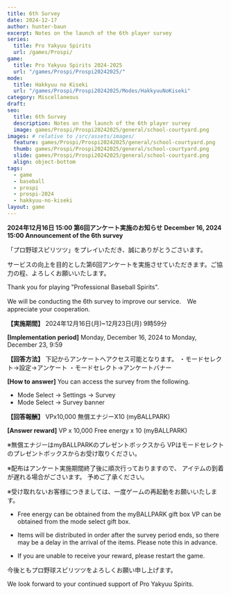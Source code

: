 ```yaml
---
title: 6th Survey
date: 2024-12-17
author: hunter-baun
excerpt: Notes on the launch of the 6th player survey
series:
  title: Pro Yakyuu Spirits
  url: /games/Prospi/
game: 
  title: Pro Yakyuu Spirits 2024-2025
  url: "/games/Prospi/Prospi20242025/"
mode: 
  title: Hakkyuu no Kiseki
  url: "/games/Prospi/Prospi20242025/Modes/HakkyuuNoKiseki"
category: Miscellaneous
draft: 
seo:
  title: 6th Survey
  description: Notes on the launch of the 6th player survey
  image: games/Prospi/Prospi20242025/general/school-courtyard.png
images: # relative to /src/assets/images/
  feature: games/Prospi/Prospi20242025/general/school-courtyard.png
  thumb: games/Prospi/Prospi20242025/general/school-courtyard.png
  slide: games/Prospi/Prospi20242025/general/school-courtyard.png
  align: object-bottom
tags:
  - game
  - baseball
  - prospi
  - prospi-2024
  - hakkyuu-no-kiseki
layout: game
---
```

<article class="prose max-w-xl lg:max-w-4xl lg:prose-lg">

**2024年12月16日 15:00 第6回アンケート実施のお知らせ**
**December 16, 2024 15:00 Announcement of the 6th survey**

「プロ野球スピリツツ」をプレイいただき、誠にありがとうごさいます。

サービスの向上を目的とした第6回アンケートを実施させていただきます。ご協力の程、よろしくお願いいたします。

Thank you for playing "Professional Baseball Spirits".

We will be conducting the 6th survey to improve our service.　We appreciate your cooperation.

**【実施期間】**
2024年12月16日(月)~12月23日(月) 9時59分

**[Implementation period]**
Monday, December 16, 2024 to Monday, December 23, 9:59

**【回答方法】**
下記からアンケートヘアクセス可能となります。
・モードセレクト→設定→アンケート
・モードセレクト→アンケートバナー

**[How to answer]**
You can access the survey from the following.
* Mode Select → Settings → Survey
* Mode Select → Survey banner

**【回答報酬】**
VPx10,000
無償エナジーX10 (myBALLPARK)

**[Answer reward]**
VP x 10,000
Free energy x 10 (myBALLPARK)

※無償エナジーはmyBALLPARKのプレゼントボックスから
  VPはモードセレクトのプレゼントボックスからお受け取りください。

※配布はアンケート実施期間終了後に順次行っておりますので、
  アイテムの到着が遅れる場合がごさいます。
  予めご了承ください。

※受け取れないお客様につきましては、一度ゲームの再起動をお願いいたします。

* Free energy can be obtained from the myBALLPARK gift box
VP can be obtained from the mode select gift box.

* Items will be distributed in order after the survey period ends, so there may be a delay in the arrival of the items.
Please note this in advance.

* If you are unable to receive your reward, please restart the game.

今後ともプロ野球スピリツツをよろしくお願い申し上げます。

We look forward to your continued support of Pro Yakyuu Spirits.
</article>